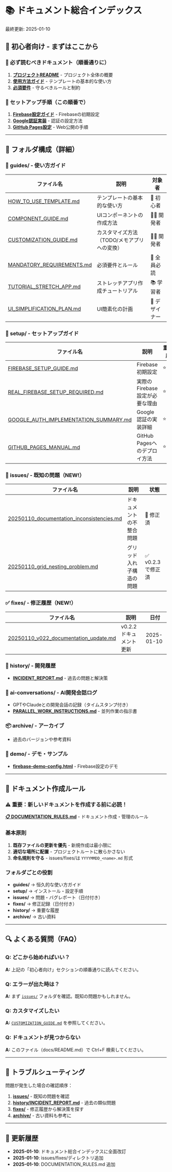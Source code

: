 # 📚 ドキュメント総合インデックス
最終更新: 2025-01-10

## 🎯 初心者向け - まずはここから

### 📖 必ず読むべきドキュメント（順番通りに）
1. **[プロジェクトREADME](../README.md)** - プロジェクト全体の概要
2. **[使用方法ガイド](guides/HOW_TO_USE_TEMPLATE.md)** - テンプレートの基本的な使い方
3. **[必須要件](guides/MANDATORY_REQUIREMENTS.md)** - 守るべきルールと制約

### 🚀 セットアップ手順（この順番で）
1. **[Firebase設定ガイド](setup/FIREBASE_SETUP_GUIDE.md)** - Firebaseの初期設定
2. **[Google認証実装](setup/GOOGLE_AUTH_IMPLEMENTATION_SUMMARY.md)** - 認証の設定方法
3. **[GitHub Pages設定](setup/GITHUB_PAGES_MANUAL.md)** - Web公開の手順

---

## 📁 フォルダ構成（詳細）

### 📖 guides/ - 使い方ガイド
| ファイル名 | 説明 | 対象者 |
|-----------|------|--------|
| [HOW_TO_USE_TEMPLATE.md](guides/HOW_TO_USE_TEMPLATE.md) | テンプレートの基本的な使い方 | 🔰 初心者 |
| [COMPONENT_GUIDE.md](guides/COMPONENT_GUIDE.md) | UIコンポーネントの作成方法 | 👨‍💻 開発者 |
| [CUSTOMIZATION_GUIDE.md](guides/CUSTOMIZATION_GUIDE.md) | カスタマイズ方法（TODO/メモアプリへの変換） | 👨‍💻 開発者 |
| [MANDATORY_REQUIREMENTS.md](guides/MANDATORY_REQUIREMENTS.md) | 必須要件とルール | 🔰 全員必読 |
| [TUTORIAL_STRETCH_APP.md](guides/TUTORIAL_STRETCH_APP.md) | ストレッチアプリ作成チュートリアル | 📚 学習者 |
| [UI_SIMPLIFICATION_PLAN.md](guides/UI_SIMPLIFICATION_PLAN.md) | UI簡素化の計画 | 🎨 デザイナー |

### 🔧 setup/ - セットアップガイド
| ファイル名 | 説明 | 重要度 |
|-----------|------|--------|
| [FIREBASE_SETUP_GUIDE.md](setup/FIREBASE_SETUP_GUIDE.md) | Firebase初期設定 | ⭐⭐⭐ |
| [REAL_FIREBASE_SETUP_REQUIRED.md](setup/REAL_FIREBASE_SETUP_REQUIRED.md) | 実際のFirebase設定が必要な理由 | ⭐⭐ |
| [GOOGLE_AUTH_IMPLEMENTATION_SUMMARY.md](setup/GOOGLE_AUTH_IMPLEMENTATION_SUMMARY.md) | Google認証の実装詳細 | ⭐⭐⭐ |
| [GITHUB_PAGES_MANUAL.md](setup/GITHUB_PAGES_MANUAL.md) | GitHub Pagesへのデプロイ方法 | ⭐⭐ |

### 🐛 issues/ - 既知の問題（NEW!）
| ファイル名 | 説明 | 状態 |
|-----------|------|------|
| [20250110_documentation_inconsistencies.md](issues/20250110_documentation_inconsistencies.md) | ドキュメントの不整合問題 | 🔧 修正済 |
| [20250110_grid_nesting_problem.md](issues/20250110_grid_nesting_problem.md) | グリッド入れ子構造の問題 | ✅ v0.2.3で修正済 |

### ✅ fixes/ - 修正履歴（NEW!）
| ファイル名 | 説明 | 日付 |
|-----------|------|------|
| [20250110_v022_documentation_update.md](fixes/20250110_v022_documentation_update.md) | v0.2.2ドキュメント更新 | 2025-01-10 |

### 📜 history/ - 開発履歴
- **[INCIDENT_REPORT.md](history/INCIDENT_REPORT.md)** - 過去の問題と解決策

### 💬 ai-conversations/ - AI開発会話ログ
- GPTやClaudeとの開発会話の記録（タイムスタンプ付き）
- **[PARALLEL_WORK_INSTRUCTIONS.md](ai-conversations/PARALLEL_WORK_INSTRUCTIONS.md)** - 並列作業の指示書

### 📦 archive/ - アーカイブ
- 過去のバージョンや参考資料

### 🎯 demo/ - デモ・サンプル
- **[firebase-demo-config.html](demo/firebase-demo-config.html)** - Firebase設定のデモ

---

## 📝 ドキュメント作成ルール

### ⚠️ 重要：新しいドキュメントを作成する前に必読！
**[📋 DOCUMENTATION_RULES.md](DOCUMENTATION_RULES.md)** - ドキュメント作成・管理のルール

### 基本原則
1. **既存ファイルの更新を優先** - 新規作成は最小限に
2. **適切な場所に配置** - プロジェクトルートに散らかさない
3. **命名規則を守る** - issues/fixes/は `YYYYMMDD_<name>.md` 形式

### フォルダごとの役割
- **guides/** → 恒久的な使い方ガイド
- **setup/** → インストール・設定手順
- **issues/** → 問題・バグレポート（日付付き）
- **fixes/** → 修正記録（日付付き）
- **history/** → 重要な履歴
- **archive/** → 古い資料

---

## 🔍 よくある質問（FAQ）

### Q: どこから始めればいい？
**A:** 上記の「初心者向け」セクションの順番通りに読んでください。

### Q: エラーが出た時は？
**A:** まず [`issues/`](issues/) フォルダを確認。既知の問題かもしれません。

### Q: カスタマイズしたい
**A:** [`CUSTOMIZATION_GUIDE.md`](guides/CUSTOMIZATION_GUIDE.md) を参照してください。

### Q: ドキュメントが見つからない
**A:** このファイル（docs/README.md）で Ctrl+F 検索してください。

---

## 🚨 トラブルシューティング

問題が発生した場合の確認順序：

1. **[issues/](issues/)** - 既知の問題を確認
2. **[history/INCIDENT_REPORT.md](history/INCIDENT_REPORT.md)** - 過去の類似問題
3. **[fixes/](fixes/)** - 修正履歴から解決策を探す
4. **[archive/](archive/)** - 古い資料も参考に

---

## 🔄 更新履歴

- **2025-01-10**: ドキュメント総合インデックスに全面改訂
- **2025-01-10**: issues/fixes/ディレクトリ追加
- **2025-01-10**: DOCUMENTATION_RULES.md 追加